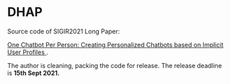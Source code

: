 # DHAP
Source code of SIGIR2021 Long Paper: 

[One Chatbot Per Person: Creating Personalized Chatbots based on Implicit User Profiles ](https://arxiv.org/abs/2108.09355).

The author is cleaning, packing the code for release. The release deadline is **15th Sept 2021.**
